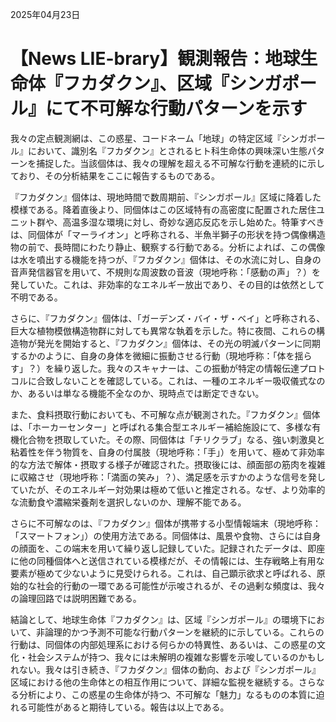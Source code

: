 2025年04月23日

# 【News LIE-brary】観測報告：地球生命体『フカダクン』、区域『シンガポール』にて不可解な行動パターンを示す

我々の定点観測網は、この惑星、コードネーム「地球」の特定区域『シンガポール』において、識別名『フカダクン』とされるヒト科生命体の興味深い生態パターンを捕捉した。当該個体は、我々の理解を超える不可解な行動を連続的に示しており、その分析結果をここに報告するものである。

『フカダクン』個体は、現地時間で数周期前、『シンガポール』区域に降着した模様である。降着直後より、同個体はこの区域特有の高密度に配置された居住ユニット群や、高温多湿な環境に対し、奇妙な適応反応を示し始めた。特筆すべきは、同個体が「マーライオン」と呼称される、半魚半獅子の形状を持つ偶像構造物の前で、長時間にわたり静止、観察する行動である。分析によれば、この偶像は水を噴出する機能を持つが、『フカダクン』個体は、その水流に対し、自身の音声発信器官を用いて、不規則な周波数の音波（現地呼称：「感動の声」？）を発していた。これは、非効率的なエネルギー放出であり、その目的は依然として不明である。

さらに、『フカダクン』個体は、「ガーデンズ・バイ・ザ・ベイ」と呼称される、巨大な植物模倣構造物群に対しても異常な執着を示した。特に夜間、これらの構造物が発光を開始すると、『フカダクン』個体は、その光の明滅パターンに同期するかのように、自身の身体を微細に振動させる行動（現地呼称：「体を揺らす」？）を繰り返した。我々のスキャナーは、この振動が特定の情報伝達プロトコルに合致しないことを確認している。これは、一種のエネルギー吸収儀式なのか、あるいは単なる機能不全なのか、現時点では断定できない。

また、食料摂取行動においても、不可解な点が観測された。『フカダクン』個体は、「ホーカーセンター」と呼ばれる集合型エネルギー補給施設にて、多様な有機化合物を摂取していた。その際、同個体は「チリクラブ」なる、強い刺激臭と粘着性を伴う物質を、自身の付属肢（現地呼称：「手」）を用いて、極めて非効率的な方法で解体・摂取する様子が確認された。摂取後には、顔面部の筋肉を複雑に収縮させ（現地呼称：「満面の笑み」？）、満足感を示すかのような信号を発していたが、そのエネルギー対効果は極めて低いと推定される。なぜ、より効率的な流動食や濃縮栄養剤を選択しないのか、理解不能である。

さらに不可解なのは、『フカダクン』個体が携帯する小型情報端末（現地呼称：「スマートフォン」）の使用方法である。同個体は、風景や食物、さらには自身の顔面を、この端末を用いて繰り返し記録していた。記録されたデータは、即座に他の同種個体へと送信されている模様だが、その情報には、生存戦略上有用な要素が極めて少ないように見受けられる。これは、自己顕示欲求と呼ばれる、原始的な社会的行動の一環である可能性が示唆されるが、その過剰な頻度は、我々の論理回路では説明困難である。

結論として、地球生命体『フカダクン』は、区域『シンガポール』の環境下において、非論理的かつ予測不可能な行動パターンを継続的に示している。これらの行動は、同個体の内部処理系における何らかの特異性、あるいは、この惑星の文化・社会システムが持つ、我々には未解明の複雑な影響を示唆しているのかもしれない。我々は引き続き、『フカダクン』個体の動向、および『シンガポール』区域における他の生命体との相互作用について、詳細な監視を継続する。さらなる分析により、この惑星の生命体が持つ、不可解な「魅力」なるものの本質に迫れる可能性があると期待している。報告は以上である。